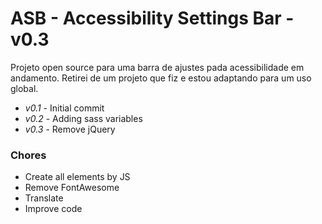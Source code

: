 # ASB - Accessibility Settings Bar - v0.3

Projeto open source para uma barra de ajustes pada acessibilidade em andamento.
Retirei de um projeto que fiz e estou adaptando para um uso global.

* _v0.1_ - Initial commit
* _v0.2_ - Adding sass variables
* _v0.3_ - Remove jQuery

### Chores
* Create all elements by JS
* Remove FontAwesome
* Translate
* Improve code